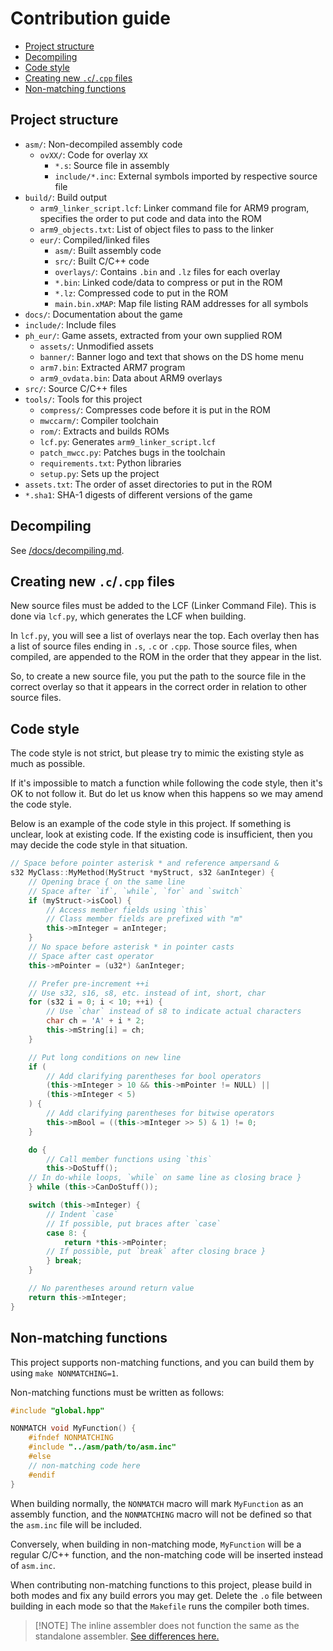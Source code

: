 # Contribution guide
- [Project structure](#project-structure)
- [Decompiling](#decompiling)
- [Code style](#code-style)
- [Creating new `.c`/`.cpp` files](#creating-new-ccpp-files)
- [Non-matching functions](#non-matching-functions)

## Project structure
- `asm/`: Non-decompiled assembly code
    - `ovXX/`: Code for overlay `XX`
        - `*.s`: Source file in assembly
        - `include/*.inc`: External symbols imported by respective source file
- `build/`: Build output
    - `arm9_linker_script.lcf`: Linker command file for ARM9 program, specifies the order to put code and data into the ROM
    - `arm9_objects.txt`: List of object files to pass to the linker
    - `eur/`: Compiled/linked files
        - `asm/`: Built assembly code
        - `src/`: Built C/C++ code
        - `overlays/`: Contains `.bin` and `.lz` files for each overlay
        - `*.bin`: Linked code/data to compress or put in the ROM
        - `*.lz`: Compressed code to put in the ROM
        - `main.bin.xMAP`: Map file listing RAM addresses for all symbols
- `docs/`: Documentation about the game
- `include/`: Include files
- `ph_eur/`: Game assets, extracted from your own supplied ROM
    - `assets/`: Unmodified assets
    - `banner/`: Banner logo and text that shows on the DS home menu
    - `arm7.bin`: Extracted ARM7 program
    - `arm9_ovdata.bin`: Data about ARM9 overlays
- `src/`: Source C/C++ files
- `tools/`: Tools for this project
    - `compress/`: Compresses code before it is put in the ROM
    - `mwccarm/`: Compiler toolchain
    - `rom/`: Extracts and builds ROMs
    - `lcf.py`: Generates `arm9_linker_script.lcf`
    - `patch_mwcc.py`: Patches bugs in the toolchain
    - `requirements.txt`: Python libraries
    - `setup.py`: Sets up the project
- `assets.txt`: The order of asset directories to put in the ROM
- `*.sha1`: SHA-1 digests of different versions of the game

## Decompiling
See [/docs/decompiling.md](/docs/decompiling.md).

## Creating new `.c`/`.cpp` files
New source files must be added to the LCF (Linker Command File). This is done via `lcf.py`, which generates the LCF when
building.

In `lcf.py`, you will see a list of overlays near the top. Each overlay then has a list of source files ending in `.s`, `.c` or
`.cpp`. Those source files, when compiled, are appended to the ROM in the order that they appear in the list.

So, to create a new source file, you put the path to the source file in the correct overlay so that it appears in the correct
order in relation to other source files.

## Code style
The code style is not strict, but please try to mimic the existing style as much as possible.

If it's impossible to match a function while following the code style, then it's OK to not follow it. But do let us know when
this happens so we may amend the code style.

Below is an example of the code style in this project. If something is unclear, look at existing code. If the existing code is
insufficient, then you may decide the code style in that situation.
```cpp
// Space before pointer asterisk * and reference ampersand &
s32 MyClass::MyMethod(MyStruct *myStruct, s32 &anInteger) {
    // Opening brace { on the same line
    // Space after `if`, `while`, `for` and `switch`
    if (myStruct->isCool) {
        // Access member fields using `this`
        // Class member fields are prefixed with "m"
        this->mInteger = anInteger;
    }
    // No space before asterisk * in pointer casts
    // Space after cast operator
    this->mPointer = (u32*) &anInteger;

    // Prefer pre-increment ++i
    // Use s32, s16, s8, etc. instead of int, short, char
    for (s32 i = 0; i < 10; ++i) {
        // Use `char` instead of s8 to indicate actual characters
        char ch = 'A' + i * 2;
        this->mString[i] = ch;
    }

    // Put long conditions on new line
    if (
        // Add clarifying parentheses for bool operators
        (this->mInteger > 10 && this->mPointer != NULL) ||
        (this->mInteger < 5)
    ) {
        // Add clarifying parentheses for bitwise operators
        this->mBool = ((this->mInteger >> 5) & 1) != 0;
    }

    do {
        // Call member functions using `this`
        this->DoStuff();
    // In do-while loops, `while` on same line as closing brace }
    } while (this->CanDoStuff());

    switch (this->mInteger) {
        // Indent `case`
        // If possible, put braces after `case`
        case 8: {
            return *this->mPointer;
        // If possible, put `break` after closing brace }
        } break;
    }

    // No parentheses around return value
    return this->mInteger;
}
```

## Non-matching functions
This project supports non-matching functions, and you can build them by using `make NONMATCHING=1`.

Non-matching functions must be written as follows:
```cpp
#include "global.hpp"

NONMATCH void MyFunction() {
    #ifndef NONMATCHING
    #include "../asm/path/to/asm.inc"
    #else
    // non-matching code here
    #endif
}
```

When building normally, the `NONMATCH` macro will mark `MyFunction` as an assembly function, and the `NONMATCHING` macro will
not be defined so that the `asm.inc` file will be included.

Conversely, when building in non-matching mode, `MyFunction` will be a regular C/C++ function, and the non-matching code will
be inserted instead of `asm.inc`.

When contributing non-matching functions to this project, please build in both modes and fix any build errors you may get.
Delete the `.o` file between building in each mode so that the `Makefile` runs the compiler both times.

> [!NOTE] The inline assembler does not function the same as the standalone assembler. [See differences here.](inline_assembler.md#differences-from-standalone-assembler)
